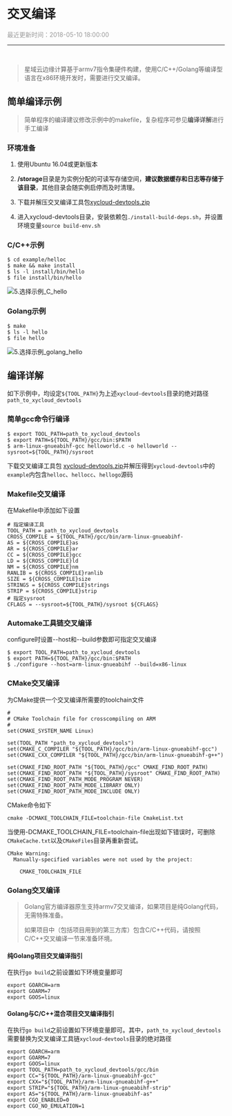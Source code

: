 # **交叉编译**

<font color="#999999">最近更新时间：2018-05-10 18:00:00</font>

<hr class="page-header-hr"/>

<br>

> 星域云边缘计算基于armv7指令集硬件构建，使用C/C++/Golang等编译型语言在x86环境开发时，需要进行交叉编译。

## 简单编译示例

>简单程序的编译建议修改示例中的makefile，复杂程序可参见**编译详解**进行手工编译

### 环境准备

1. 使用Ubuntu 16.04或更新版本

2. **/storage**目录是为实例分配的可读写存储空间，**建议数据缓存和日志等存储于该目录**，其他目录会随实例启停而及时清理。

3. 下载并解压交叉编译工具包[xycloud-devtools.zip](http://res.xycdn.com/xycloud/xycloud-devtools.zip)

4. 进入xycloud-devtools目录，安装依赖包`./install-build-deps.sh`，并设置环境变量`source build-env.sh`


### C/C++示例
```
$ cd example/helloc
$ make && make install
$ ls -l install/bin/hello
$ file install/bin/hello
```
![5.选择示例_C_hello](/themes/daux/img/1/2-xzsl.jpg)


### Golang示例

```
$ make
$ ls -l hello
$ file hello
```
![5.选择示例_golang_hello](/themes/daux/img/1/2-xzsl-go.jpg)

## 编译详解

如下示例中，均设定`${TOOL_PATH}`为上述`xycloud-devtools`目录的绝对路径`path_to_xycloud_devtools`

### 简单gcc命令行编译
```
$ export TOOL_PATH=path_to_xycloud_devtools
$ export PATH=${TOOL_PATH}/gcc/bin:$PATH
$ arm-linux-gnueabihf-gcc helloworld.c -o helloworld --sysroot=${TOOL_PATH}/sysroot
```

下载交叉编译工具包 
[xycloud-devtools.zip](http://res.xycdn.com/xycloud/xycloud-devtools.zip)并解压得到`xycloud-devtools`中的`example`内包含`helloc`、`hellocc`、`hellogo`源码


### Makefile交叉编译

在Makefile中添加如下设置

```
# 指定编译工具
TOOL_PATH = path_to_xycloud_devtools
CROSS_COMPILE = ${TOOL_PATH}/gcc/bin/arm-linux-gnueabihf-
AS = ${CROSS_COMPILE}as
AR = ${CROSS_COMPILE}ar
CC = ${CROSS_COMPILE}gcc
LD = ${CROSS_COMPILE}ld
NM = ${CROSS_COMPILE}nm
RANLIB = ${CROSS_COMPILE}ranlib
SIZE = ${CROSS_COMPILE}size
STRINGS = ${CROSS_COMPILE}strings
STRIP = ${CROSS_COMPILE}strip
# 指定sysroot
CFLAGS = --sysroot=${TOOL_PATH}/sysroot ${CFLAGS}
```
### Automake工具链交叉编译


configure时设置--host和--build参数即可指定交叉编译

```
$ export TOOL_PATH=path_to_xycloud_devtools
$ export PATH=${TOOL_PATH}/gcc/bin:$PATH
$ ./configure --host=arm-linux-gnueabihf --build=x86-linux
```
### CMake交叉编译


为CMake提供一个交叉编译所需要的toolchain文件

```
#
# CMake Toolchain file for crosscompiling on ARM
#
set(CMAKE_SYSTEM_NAME Linux)

set(TOOL_PATH "path_to_xycloud_devtools")
set(CMAKE_C_COMPILER "${TOOL_PATH}/gcc/bin/arm-linux-gnueabihf-gcc")
set(CMAKE_CXX_COMPILER "${TOOL_PATH}/gcc/bin/arm-linux-gnueabihf-g++")

set(CMAKE_FIND_ROOT_PATH "${TOOL_PATH}/gcc" CMAKE_FIND_ROOT_PATH)
set(CMAKE_FIND_ROOT_PATH "${TOOL_PATH}/sysroot" CMAKE_FIND_ROOT_PATH)
set(CMAKE_FIND_ROOT_PATH_MODE_PROGRAM NEVER)
set(CMAKE_FIND_ROOT_PATH_MODE_LIBRARY ONLY)
set(CMAKE_FIND_ROOT_PATH_MODE_INCLUDE ONLY)
```

CMake命令如下

```
cmake -DCMAKE_TOOLCHAIN_FILE=toolchain-file CmakeList.txt
```
当使用-DCMAKE_TOOLCHAIN_FILE=toolchain-file出现如下错误时，可删除`CMakeCache.txt`以及`CMakeFiles`目录再重新尝试。

```
CMake Warning:
  Manually-specified variables were not used by the project:

    CMAKE_TOOLCHAIN_FILE
```

### Golang交叉编译

> Golang官方编译器原生支持armv7交叉编译，如果项目是纯Golang代码，无需特殊准备。
>
> 如果项目中（包括项目用到的第三方库）包含C/C++代码，请按照C/C++交叉编译一节来准备环境。

#### 纯Golang项目交叉编译指引

在执行`go build`之前设置如下环境变量即可
```
export GOARCH=arm
export GOARM=7
export GOOS=linux
```

#### Golang与C/C++混合项目交叉编译指引
在执行`go build`之前设置如下环境变量即可。其中，`path_to_xycloud_devtools`需要替换为交叉编译工具链`xycloud-devtools`目录的绝对路径
```
export GOARCH=arm
export GOARM=7
export GOOS=linux
export TOOL_PATH=path_to_xycloud_devtools/gcc/bin
export CC="${TOOL_PATH}/arm-linux-gnueabihf-gcc"
export CXX="${TOOL_PATH}/arm-linux-gnueabihf-g++"
export STRIP="${TOOL_PATH}/arm-linux-gnueabihf-strip"
export AS="${TOOL_PATH}/arm-linux-gnueabihf-as"
export CGO_ENABLED=0
export CGO_NO_EMULATION=1
```